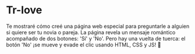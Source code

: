 # Tr-love
 Te mostraré cómo creé una página web especial para preguntarle a alguien si quiere ser tu novia o pareja. La página revela un mensaje romántico acompañado de dos botones: 'Sí' y 'No'. Pero hay una vuelta de tuerca: el botón 'No' ¡se mueve y evade el clic usando HTML, CSS y JS! 🚀
